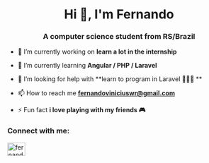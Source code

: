 <!--
### Hi there, I'm Fernando 👋


**Young-Weiss/Young-Weiss** is a ✨ _special_ ✨ repository because its `README.md` (this file) appears on your GitHub profile.

Here are some ideas to get you started:

- 🔭 I'm currently working on looking for an internship
- 🌱 I’m currently learning ...
- 👯 I’m looking to collaborate on ...
- 🤔 I’m looking for help with ...
- 💬 Ask me about ...
- 📫 How to reach me: ...
- 😄 Pronouns: ...
- ⚡ Fun fact: ...
-->
<h1 align="center">Hi 👋, I'm Fernando</h1>
<h3 align="center">A computer science student from RS/Brazil</h3>

- 🔭 I’m currently working on **learn a lot in the internship**

- 🌱 I’m currently learning **Angular / PHP / Laravel**

- 🤝 I’m looking for help with **learn to program in Laravel 👨🏻‍💻 **

- 📫 How to reach me **fernandoviniciuswr@gmail.com**

- ⚡ Fun fact **i love playing with my friends 🎮**

<p align="left">
<h3 align="left">Connect with me:</h3>
<a href="https://linkedin.com/in/fernando-vinicius-weiss-da-rosa-53a575188/" target="blank"><img align="center" src="https://cdn.jsdelivr.net/npm/simple-icons@3.0.1/icons/linkedin.svg" alt="fernando-vinicius-weiss-da-rosa-53a575188/" height="30" width="40" /></a>
</p>

<!--
<h3 align="left">Languages and Tools:</h3>
<p align="left"> <a href="https://www.w3schools.com/css/" target="_blank"> <img src="https://devicons.github.io/devicon/devicon.git/icons/css3/css3-original-wordmark.svg" alt="css3" width="40" height="40"/> </a> <a href="https://www.w3.org/html/" target="_blank">  </a> <a href="https://www.java.com" target="_blank"> <img src="https://devicons.github.io/devicon/devicon.git/icons/java/java-original-wordmark.svg" alt="java" width="40" height="40"/> </a> <a href="https://developer.mozilla.org/en-US/docs/Web/JavaScript" target="_blank"> <img src="https://devicons.github.io/devicon/devicon.git/icons/javascript/javascript-original.svg" alt="javascript" width="40" height="40"/> </a> <a href="https://www.mysql.com/" target="_blank"> <img src="https://devicons.github.io/devicon/devicon.git/icons/mysql/mysql-original-wordmark.svg" alt="mysql" width="40" height="40"/> </a> <a href="https://nodejs.org" target="_blank"> <img src="https://devicons.github.io/devicon/devicon.git/icons/nodejs/nodejs-original-wordmark.svg" alt="nodejs" width="40" height="40"/> </a> </p>

-->
